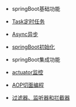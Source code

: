 
* springBoot基础功能
 
 * [Task定时任务](springBootDemo/Task.md)
 * [Async异步](springBootDemo/Async.md)
 * [springBoot初始化](springBootDemo/Init.md)
 
* springBoot集成功能
 
 * [actuator监控](springBootDemo/actuator.md)
 * [AOP切面编程](springBootDemo/AOP.md)
 * [过滤器、监听器和拦截器](springBootDemo/web.md)